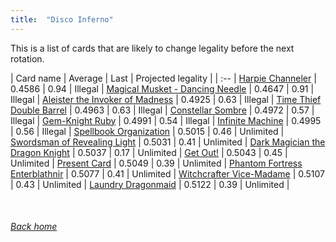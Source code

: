 ```yaml
---
title:  "Disco Inferno"
---
```


This is a list of cards that are likely to change legality before the next rotation.

| Card name | Average | Last | Projected legality |
| :-- |
[Harpie Channeler](https://db.ygoprodeck.com/card/?search=Harpie%20Channeler) | 0.4586 | 0.94 | Illegal |
[Magical Musket - Dancing Needle](https://db.ygoprodeck.com/card/?search=Magical%20Musket%20-%20Dancing%20Needle) | 0.4647 | 0.91 | Illegal |
[Aleister the Invoker of Madness](https://db.ygoprodeck.com/card/?search=Aleister%20the%20Invoker%20of%20Madness) | 0.4925 | 0.63 | Illegal |
[Time Thief Double Barrel](https://db.ygoprodeck.com/card/?search=Time%20Thief%20Double%20Barrel) | 0.4963 | 0.63 | Illegal |
[Constellar Sombre](https://db.ygoprodeck.com/card/?search=Constellar%20Sombre) | 0.4972 | 0.57 | Illegal |
[Gem-Knight Ruby](https://db.ygoprodeck.com/card/?search=Gem-Knight%20Ruby) | 0.4991 | 0.54 | Illegal |
[Infinite Machine](https://db.ygoprodeck.com/card/?search=Infinite%20Machine) | 0.4995 | 0.56 | Illegal |
[Spellbook Organization](https://db.ygoprodeck.com/card/?search=Spellbook%20Organization) | 0.5015 | 0.46 | Unlimited |
[Swordsman of Revealing Light](https://db.ygoprodeck.com/card/?search=Swordsman%20of%20Revealing%20Light) | 0.5031 | 0.41 | Unlimited |
[Dark Magician the Dragon Knight](https://db.ygoprodeck.com/card/?search=Dark%20Magician%20the%20Dragon%20Knight) | 0.5037 | 0.17 | Unlimited |
[Get Out!](https://db.ygoprodeck.com/card/?search=Get%20Out!) | 0.5043 | 0.45 | Unlimited |
[Present Card](https://db.ygoprodeck.com/card/?search=Present%20Card) | 0.5049 | 0.39 | Unlimited |
[Phantom Fortress Enterblathnir](https://db.ygoprodeck.com/card/?search=Phantom%20Fortress%20Enterblathnir) | 0.5077 | 0.41 | Unlimited |
[Witchcrafter Vice-Madame](https://db.ygoprodeck.com/card/?search=Witchcrafter%20Vice-Madame) | 0.5107 | 0.43 | Unlimited |
[Laundry Dragonmaid](https://db.ygoprodeck.com/card/?search=Laundry%20Dragonmaid) | 0.5122 | 0.39 | Unlimited |

<br>

###### [Back home](index)